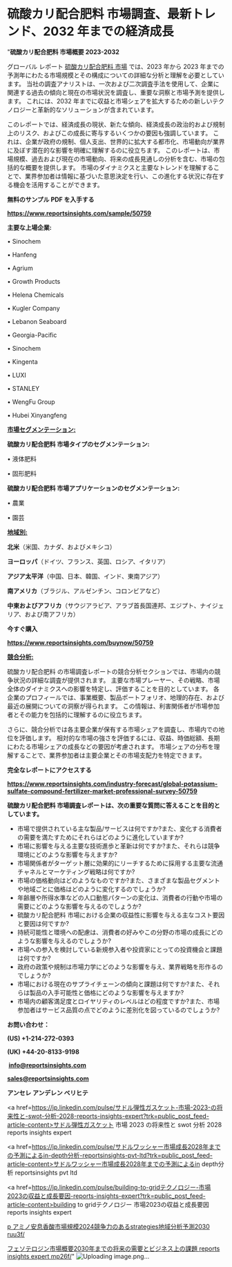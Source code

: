 # 硫酸カリ配合肥料 市場調査、最新トレンド、2032 年までの経済成長

"<strong>硫酸カリ配合肥料 市場概要 2023-2032</strong>

グローバル レポート <a href=https://www.reportsinsights.com/sample/50759>硫酸カリ配合肥料 市場</a> では、2023 年から 2023 年までの予測年にわたる市場規模とその構成についての詳細な分析と理解を必要としています。 当社の調査アナリストは、一次および二次調査手法を使用して、企業に関連する過去の傾向と現在の市場状況を調査し、重要な洞察と市場予測を提供します。 これには、2032 年までに収益と市場シェアを拡大​​するための新しいテクノロジーと革新的なソリューションが含まれています。

このレポートでは、経済成長の現状、新たな傾向、経済成長の政治的および規制上のリスク、およびこの成長に寄与するいくつかの要因も強調しています。 これは、企業が政府の規制、個人支出、世界的に拡大する都市化、市場動向が業界に及ぼす潜在的な影響を明確に理解するのに役立ちます。 このレポートは、市場規模、過去および現在の市場動向、将来の成長見通しの分析を含む、市場の包括的な概要を提供します。 市場のダイナミクスと主要なトレンドを理解することで、業界参加者は情報に基づいた意思決定を行い、この進化する状況に存在する機会を活用することができます。

<strong><b>無料のサンプル PDF を入手する</b></strong>

<a href=https://www.reportsinsights.com/sample/50759><strong><u>https://www.reportsinsights.com/sample/50759</u></strong></a>

<strong>主要な上場企業:</strong>

• Sinochem

• Hanfeng

• Agrium

• Growth Products

• Helena Chemicals

• Kugler Company

• Lebanon Seaboard

• Georgia-Pacific

• Sinochem

• Kingenta

• LUXI

• STANLEY

• WengFu Group

• Hubei Xinyangfeng

<strong><u>市場セグメンテーション</u></strong><strong><u>:</u></strong>

<strong>硫酸カリ配合肥料 市場タイプのセグメンテーション:</strong>

• 液体肥料

• 固形肥料

<strong>硫酸カリ配合肥料 市場アプリケーションのセグメンテーション:</strong>

• 農業

• 園芸

<strong><u>地域別</u></strong><strong><u>:</u></strong>

<strong>北米</strong>（米国、カナダ、およびメキシコ）

<strong>ヨーロッパ</strong>（ドイツ、フランス、英国、ロシア、イタリア）

<strong>アジア太平洋</strong>（中国、日本、韓国、インド、東南アジア）

<strong>南アメリカ</strong>（ブラジル、アルゼンチン、コロンビアなど）

<strong>中東およびアフリカ</strong>（サウジアラビア、アラブ首長国連邦、エジプト、ナイジェリア、および南アフリカ）

<strong>今すぐ購入</strong>

<a href=https://www.reportsinsights.com/buynow/50759><strong><u>https://www.reportsinsights.com/buynow/50759</u></strong></a>

<strong><u>競合分析:</u></strong>

硫酸カリ配合肥料 の市場調査レポートの競合分析セクションでは、市場内の競争状況の詳細な調査が提供されます。 主要な市場プレーヤー、その戦略、市場全体のダイナミクスへの影響を特定し、評価することを目的としています。 各企業のプロフィールでは、事業概要、製品ポートフォリオ、地理的存在、および最近の展開についての洞察が得られます。 この情報は、利害関係者が市場参加者とその能力を包括的に理解するのに役立ちます。

さらに、競合分析では各主要企業が保有する市場シェアを調査し、市場内での地位を評価します。 相対的な市場の強さを評価するには、収益、時価総額、長期にわたる市場シェアの成長などの要因が考慮されます。 市場シェアの分布を理解することで、業界参加者は主要企業とその市場支配力を特定できます。

<strong>完全なレポートにアクセスする</strong>

<a href=https://www.reportsinsights.com/industry-forecast/global-potassium-sulfate-compound-fertilizer-market-professional-survey-50759><strong><u><b>https://www.reportsinsights.com/industry-forecast/global-potassium-sulfate-compound-fertilizer-market-professional-survey-50759</b></u></strong></a>

<strong><b>硫酸カリ配合肥料 市場調査レポートは、次の重要な質問に答えることを目的としています。</b></strong>
<ul>
  <li>市場で提供されている主な製品/サービスは何ですか?また、変化する消費者の需要を満たすためにそれらはどのように進化していますか?</li>
  <li>市場に影響を与える主要な技術進歩と革新は何ですか?また、それらは競争環境にどのような影響を与えますか?</li>
  <li>市場関係者がターゲット層に効果的にリーチするために採用する主要な流通チャネルとマーケティング戦略は何ですか?</li>
  <li>市場の価格動向はどのようなものですか?また、さまざまな製品セグメントや地域ごとに価格はどのように変化するのでしょうか?</li>
  <li>年齢層や所得水準などの人口動態パターンの変化は、消費者の行動や市場の需要にどのような影響を与えるのでしょうか?</li>
  <li>硫酸カリ配合肥料 市場における企業の収益性に影響を与える主なコスト要因と要因は何ですか?</li>
  <li>持続可能性と環境への配慮は、消費者の好みやこの分野の市場の成長にどのような影響を与えるのでしょうか?</li>
  <li>市場への参入を検討している新規参入者や投資家にとっての投資機会と課題は何ですか?</li>
  <li>政府の政策や規制は市場力学にどのような影響を与え、業界戦略を形作るのでしょうか?</li>
  <li>市場における現在のサプライチェーンの傾向と課題は何ですか?また、それらは製品の入手可能性と価格にどのような影響を与えますか?</li>
  <li>市場内の顧客満足度とロイヤリティのレベルはどの程度ですか?また、市場参加者はサービス品質の点でどのように差別化を図っているのでしょうか?</li>
</ul>
<strong>お問い合わせ：</strong>

<strong>(US) +1-214-272-0393</strong>

<strong>(UK) +44-20-8133-9198</strong>

<strong> </strong><a href=info@reportsinsights.com><strong><u>info@reportsinsights.com</u></strong></a>

<a href=sales@reportsinsights.com><strong><u>sales@reportsinsights.com</u></strong></a>

<strong>アンセレ アンデレン ベリヒテ</strong>

<a href=https://jp.linkedin.com/pulse/サドル弾性ガスケット-市場-2023-の将来性と-swot-分析-2028-reports-insights-expert?trk=public_post_feed-article-content>サドル弾性ガスケット 市場 2023 の将来性と swot 分析 2028 reports insights expert</a>

<a href=https://jp.linkedin.com/pulse/サドルワッシャー市場成長2028年までの予測によるin-depth分析-reportsinsights-pvt-ltd?trk=public_post_feed-article-content>サドルワッシャー市場成長2028年までの予測によるin depth分析 reportsinsights pvt ltd</a>

<a href=https://jp.linkedin.com/pulse/building-to-gridテクノロジー-市場2023の収益と成長要因-reports-insights-expert?trk=public_post_feed-article-content>building to gridテクノロジー 市場2023の収益と成長要因 reports insights expert</a>

<a href=https://www.linkedin.com/pulse/p-アミノ安息香酸市場規模2024競争力のあるstrategies地域分析予測2030-ruu3f/>p アミノ安息香酸市場規模2024競争力のあるstrategies地域分析予測2030 ruu3f/</a>

<a href=https://www.linkedin.com/pulse/フェソテロジン市場概要2030年までの将来の需要とビジネス上の課題-reports-insights-expert-mp26f/>フェソテロジン市場概要2030年までの将来の需要とビジネス上の課題 reports insights expert mp26f/</a>"
![Uploading image.png…]()
